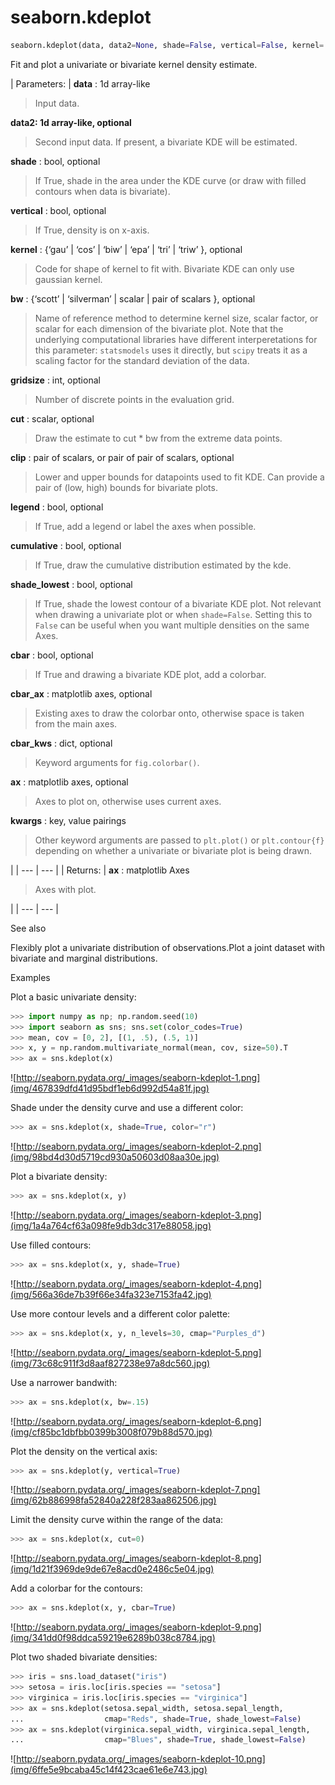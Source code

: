 # seaborn.kdeplot

```py
seaborn.kdeplot(data, data2=None, shade=False, vertical=False, kernel='gau', bw='scott', gridsize=100, cut=3, clip=None, legend=True, cumulative=False, shade_lowest=True, cbar=False, cbar_ax=None, cbar_kws=None, ax=None, **kwargs)
```

Fit and plot a univariate or bivariate kernel density estimate.

| Parameters: | **data** : 1d array-like

> Input data.

**data2: 1d array-like, optional**

> Second input data. If present, a bivariate KDE will be estimated.

**shade** : bool, optional

> If True, shade in the area under the KDE curve (or draw with filled contours when data is bivariate).

**vertical** : bool, optional

> If True, density is on x-axis.

**kernel** : {‘gau’ &#124; ‘cos’ &#124; ‘biw’ &#124; ‘epa’ &#124; ‘tri’ &#124; ‘triw’ }, optional

> Code for shape of kernel to fit with. Bivariate KDE can only use gaussian kernel.

**bw** : {‘scott’ &#124; ‘silverman’ &#124; scalar &#124; pair of scalars }, optional

> Name of reference method to determine kernel size, scalar factor, or scalar for each dimension of the bivariate plot. Note that the underlying computational libraries have different interperetations for this parameter: `statsmodels` uses it directly, but `scipy` treats it as a scaling factor for the standard deviation of the data.

**gridsize** : int, optional

> Number of discrete points in the evaluation grid.

**cut** : scalar, optional

> Draw the estimate to cut * bw from the extreme data points.

**clip** : pair of scalars, or pair of pair of scalars, optional

> Lower and upper bounds for datapoints used to fit KDE. Can provide a pair of (low, high) bounds for bivariate plots.

**legend** : bool, optional

> If True, add a legend or label the axes when possible.

**cumulative** : bool, optional

> If True, draw the cumulative distribution estimated by the kde.

**shade_lowest** : bool, optional

> If True, shade the lowest contour of a bivariate KDE plot. Not relevant when drawing a univariate plot or when `shade=False`. Setting this to `False` can be useful when you want multiple densities on the same Axes.

**cbar** : bool, optional

> If True and drawing a bivariate KDE plot, add a colorbar.

**cbar_ax** : matplotlib axes, optional

> Existing axes to draw the colorbar onto, otherwise space is taken from the main axes.

**cbar_kws** : dict, optional

> Keyword arguments for `fig.colorbar()`.

**ax** : matplotlib axes, optional

> Axes to plot on, otherwise uses current axes.

**kwargs** : key, value pairings

> Other keyword arguments are passed to `plt.plot()` or `plt.contour{f}` depending on whether a univariate or bivariate plot is being drawn.

 |
| --- | --- |
| Returns: | **ax** : matplotlib Axes

> Axes with plot.

 |
| --- | --- |

See also

Flexibly plot a univariate distribution of observations.Plot a joint dataset with bivariate and marginal distributions.

Examples

Plot a basic univariate density:

```py
>>> import numpy as np; np.random.seed(10)
>>> import seaborn as sns; sns.set(color_codes=True)
>>> mean, cov = [0, 2], [(1, .5), (.5, 1)]
>>> x, y = np.random.multivariate_normal(mean, cov, size=50).T
>>> ax = sns.kdeplot(x)

```

![http://seaborn.pydata.org/_images/seaborn-kdeplot-1.png](img/467839dfd41d95bdf1eb6d992d54a81f.jpg)

Shade under the density curve and use a different color:

```py
>>> ax = sns.kdeplot(x, shade=True, color="r")

```

![http://seaborn.pydata.org/_images/seaborn-kdeplot-2.png](img/98bd4d30d5719cd930a50603d08aa30e.jpg)

Plot a bivariate density:

```py
>>> ax = sns.kdeplot(x, y)

```

![http://seaborn.pydata.org/_images/seaborn-kdeplot-3.png](img/1a4a764cf63a098fe9db3dc317e88058.jpg)

Use filled contours:

```py
>>> ax = sns.kdeplot(x, y, shade=True)

```

![http://seaborn.pydata.org/_images/seaborn-kdeplot-4.png](img/566a36de7b39f66e34fa323e7153fa42.jpg)

Use more contour levels and a different color palette:

```py
>>> ax = sns.kdeplot(x, y, n_levels=30, cmap="Purples_d")

```

![http://seaborn.pydata.org/_images/seaborn-kdeplot-5.png](img/73c68c911f3d8aaf827238e97a8dc560.jpg)

Use a narrower bandwith:

```py
>>> ax = sns.kdeplot(x, bw=.15)

```

![http://seaborn.pydata.org/_images/seaborn-kdeplot-6.png](img/cf85bc1dbfbb0399b3008f079b88d570.jpg)

Plot the density on the vertical axis:

```py
>>> ax = sns.kdeplot(y, vertical=True)

```

![http://seaborn.pydata.org/_images/seaborn-kdeplot-7.png](img/62b886998fa52840a228f283aa862506.jpg)

Limit the density curve within the range of the data:

```py
>>> ax = sns.kdeplot(x, cut=0)

```

![http://seaborn.pydata.org/_images/seaborn-kdeplot-8.png](img/1d21f3969de9de67e8acd0e2486c5e04.jpg)

Add a colorbar for the contours:

```py
>>> ax = sns.kdeplot(x, y, cbar=True)

```

![http://seaborn.pydata.org/_images/seaborn-kdeplot-9.png](img/341dd0f98ddca59219e6289b038c8784.jpg)

Plot two shaded bivariate densities:

```py
>>> iris = sns.load_dataset("iris")
>>> setosa = iris.loc[iris.species == "setosa"]
>>> virginica = iris.loc[iris.species == "virginica"]
>>> ax = sns.kdeplot(setosa.sepal_width, setosa.sepal_length,
...                  cmap="Reds", shade=True, shade_lowest=False)
>>> ax = sns.kdeplot(virginica.sepal_width, virginica.sepal_length,
...                  cmap="Blues", shade=True, shade_lowest=False)

```

![http://seaborn.pydata.org/_images/seaborn-kdeplot-10.png](img/6ffe5e9bcaba45c14f423cae61e6e743.jpg)